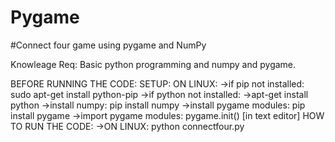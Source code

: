 # Pygame
#Connect four game using pygame and NumPy

Knowleage Req: Basic python programming and numpy and pygame.

BEFORE RUNNING THE CODE:
  SETUP:
  ON LINUX:
  ->if pip not installed:
  sudo apt-get install python-pip
  ->if python not installed:
  ->apt-get install python
  ->install numpy:
  pip install numpy
  ->install pygame modules:
  pip install pygame
  ->import pygame modules:
  pygame.init() [in text editor]
HOW TO RUN THE CODE:
  ->ON LINUX:
  python connectfour.py
